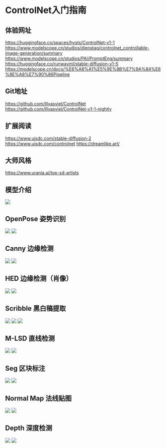 # ControlNet入门指南
## 体验网址
https://huggingface.co/spaces/hysts/ControlNet-v1-1
https://www.modelscope.cn/studios/dienstag/controlnet_controllable-image-generation/summary
https://www.modelscope.cn/studios/PAI/PromptEng/summary
https://huggingface.co/runwayml/stable-diffusion-v1-5
https://modelscope.cn/docs/%E6%A8%A1%E5%9E%8B%E7%9A%84%E6%8E%A8%E7%90%86Pipeline
## Git地址
https://github.com/lllyasviel/ControlNet
https://github.com/lllyasviel/ControlNet-v1-1-nightly
## 扩展阅读
https://www.uisdc.com/stable-diffusion-2
https://www.uisdc.com/controlnet
https://dreamlike.art/
## 大师风格
https://www.urania.ai/top-sd-artists
## 模型介绍
![](assets/16857792325954.jpg)

## OpenPose 姿势识别
![](assets/16853307193722.jpg)
![](assets/16853313906941.jpg)
## Canny 边缘检测
![](assets/16853307528898.jpg)
![](assets/16853309510816.jpg)
## HED 边缘检测（肖像）
![](assets/16853307870572.jpg)
![](assets/16853312845183.jpg)
## Scribble 黑白稿提取
![](assets/16853308073889.jpg)
![](assets/16853309038540.jpg)
![](assets/16853313347741.jpg)
## M-LSD 直线检测
![](assets/16853316670521.jpg)
![](assets/16853316911695.jpg)
## Seg 区块标注
![](assets/16853317083413.jpg)
![](assets/16853319458412.jpg)
## Normal Map 法线贴图
![](assets/16853318000761.jpg)
![](assets/16853318882764.jpg)
## Depth 深度检测
![](assets/16853318143027.jpg)
![](assets/16853319731994.jpg)